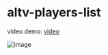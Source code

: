 # altv-players-list  

video demo: [video](https://streamable.com/l6gox)  

![image](https://i.imgur.com/pQT2sBe.jpg)  